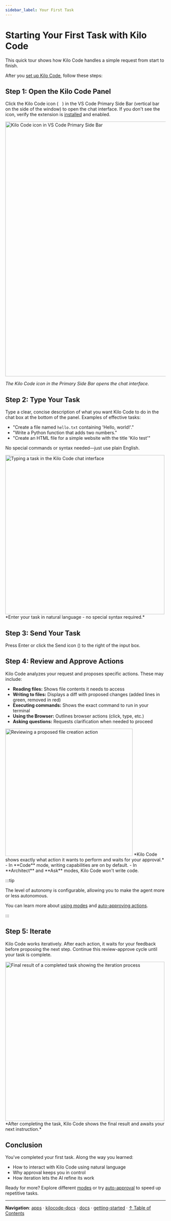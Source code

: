 ```yaml
---
sidebar_label: Your First Task
---
```


# Starting Your First Task with Kilo Code

<YouTubeEmbed
  url="https://www.youtube.com/watch?v=pO7zRLQS-p0"
/>

This quick tour shows how Kilo Code handles a simple request from start to finish.

After you [set up Kilo Code](/getting-started/setting-up), follow these steps:

## Step 1: Open the Kilo Code Panel

Click the Kilo Code icon (<img src="/docs/img/kilo-v1.svg" width="12" />) in the VS Code Primary Side Bar (vertical bar on the side of the window) to open the chat interface. If you don't see the icon, verify the extension is [installed](/getting-started/installing) and enabled.

<img src="/docs/img/your-first-task/your-first-task.png" alt="Kilo Code icon in VS Code Primary Side Bar" width="800" />

_The Kilo Code icon in the Primary Side Bar opens the chat interface._

## Step 2: Type Your Task

Type a clear, concise description of what you want Kilo Code to do in the chat box at the bottom of the panel. Examples of effective tasks:

- "Create a file named `hello.txt` containing 'Hello, world!'."
- "Write a Python function that adds two numbers."
- "Create an HTML file for a simple website with the title 'Kilo test'"

No special commands or syntax needed—just use plain English.

<img src="/docs/img/your-first-task/your-first-task-6.png" alt="Typing a task in the Kilo Code chat interface" width="500" />
*Enter your task in natural language - no special syntax required.*

## Step 3: Send Your Task

Press Enter or click the Send icon (<Codicon name="send" />) to the right of the input box.

## Step 4: Review and Approve Actions

Kilo Code analyzes your request and proposes specific actions. These may include:

- **Reading files:** Shows file contents it needs to access
- **Writing to files:** Displays a diff with proposed changes (added lines in green, removed in red)
- **Executing commands:** Shows the exact command to run in your terminal
- **Using the Browser:** Outlines browser actions (click, type, etc.)
- **Asking questions:** Requests clarification when needed to proceed

<img src="/docs/img/your-first-task/your-first-task-7.png" alt="Reviewing a proposed file creation action" width="400" />
*Kilo Code shows exactly what action it wants to perform and waits for your approval.*
- In **Code** mode, writing capabilities are on by default.
- In **Architect** and **Ask** modes, Kilo Code won't write code.

:::tip

The level of autonomy is configurable, allowing you to make the agent more or less autonomous.

You can learn more about [using modes](/basic-usage/using-modes) and [auto-approving actions](/features/auto-approving-actions).

:::

## Step 5: Iterate

Kilo Code works iteratively. After each action, it waits for your feedback before proposing the next step. Continue this review-approve cycle until your task is complete.

<img src="/docs/img/your-first-task/your-first-task-8.png" alt="Final result of a completed task showing the iteration process" width="500" />
*After completing the task, Kilo Code shows the final result and awaits your next instruction.*

## Conclusion

You've completed your first task. Along the way you learned:

- How to interact with Kilo Code using natural language
- Why approval keeps you in control
- How iteration lets the AI refine its work

Ready for more? Explore different [modes](/basic-usage/using-modes) or try [auto-approval](/features/auto-approving-actions) to speed up repetitive tasks.

---

**Navigation**: [apps](../../../../apps/) · [kilocode-docs](../../../apps/kilocode-docs/) · [docs](../../apps/kilocode-docs/docs/) · [getting-started](../apps/kilocode-docs/docs/getting-started/) · [↑ Table of Contents](#your-first-task)

